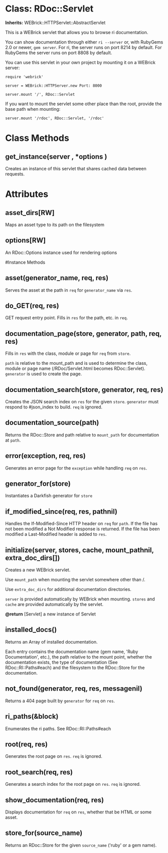 # Class: RDoc::Servlet
**Inherits:** WEBrick::HTTPServlet::AbstractServlet
    

This is a WEBrick servlet that allows you to browse ri documentation.

You can show documentation through either `ri --server` or, with RubyGems 2.0
or newer, `gem server`.  For ri, the server runs on port 8214 by default.  For
RubyGems the server runs on port 8808 by default.

You can use this servlet in your own project by mounting it on a WEBrick
server:

    require 'webrick'

    server = WEBrick::HTTPServer.new Port: 8000

    server.mount '/', RDoc::Servlet

If you want to mount the servlet some other place than the root, provide the
base path when mounting:

    server.mount '/rdoc', RDoc::Servlet, '/rdoc'


# Class Methods
## get_instance(server , *options ) [](#method-c-get_instance)
Creates an instance of this servlet that shares cached data between requests.
# Attributes
## asset_dirs[RW] [](#attribute-i-asset_dirs)
Maps an asset type to its path on the filesystem

## options[RW] [](#attribute-i-options)
An RDoc::Options instance used for rendering options


#Instance Methods
## asset(generator_name, req, res) [](#method-i-asset)
Serves the asset at the path in `req` for `generator_name` via `res`.

## do_GET(req, res) [](#method-i-do_GET)
GET request entry point.  Fills in `res` for the path, etc. in `req`.

## documentation_page(store, generator, path, req, res) [](#method-i-documentation_page)
Fills in `res` with the class, module or page for `req` from `store`.

`path` is relative to the mount_path and is used to determine the class,
module or page name (/RDoc/Servlet.html becomes RDoc::Servlet). `generator` is
used to create the page.

## documentation_search(store, generator, req, res) [](#method-i-documentation_search)
Creates the JSON search index on `res` for the given `store`.  `generator`
must respond to #json_index to build.  `req` is ignored.

## documentation_source(path) [](#method-i-documentation_source)
Returns the RDoc::Store and path relative to `mount_path` for documentation at
`path`.

## error(exception, req, res) [](#method-i-error)
Generates an error page for the `exception` while handling `req` on `res`.

## generator_for(store) [](#method-i-generator_for)
Instantiates a Darkfish generator for `store`

## if_modified_since(req, res, pathnil) [](#method-i-if_modified_since)
Handles the If-Modified-Since HTTP header on `req` for `path`.  If the file
has not been modified a Not Modified response is returned.  If the file has
been modified a Last-Modified header is added to `res`.

## initialize(server, stores, cache, mount_pathnil, extra_doc_dirs[]) [](#method-i-initialize)
Creates a new WEBrick servlet.

Use `mount_path` when mounting the servlet somewhere other than /.

Use `extra_doc_dirs` for additional documentation directories.

`server` is provided automatically by WEBrick when mounting.  `stores` and
`cache` are provided automatically by the servlet.

**@return** [Servlet] a new instance of Servlet

## installed_docs() [](#method-i-installed_docs)
Returns an Array of installed documentation.

Each entry contains the documentation name (gem name, 'Ruby Documentation',
etc.), the path relative to the mount point, whether the documentation exists,
the type of documentation (See RDoc::RI::Paths#each) and the filesystem to the
RDoc::Store for the documentation.

## not_found(generator, req, res, messagenil) [](#method-i-not_found)
Returns a 404 page built by `generator` for `req` on `res`.

## ri_paths(&block) [](#method-i-ri_paths)
Enumerates the ri paths.  See RDoc::RI::Paths#each

## root(req, res) [](#method-i-root)
Generates the root page on `res`.  `req` is ignored.

## root_search(req, res) [](#method-i-root_search)
Generates a search index for the root page on `res`.  `req` is ignored.

## show_documentation(req, res) [](#method-i-show_documentation)
Displays documentation for `req` on `res`, whether that be HTML or some asset.

## store_for(source_name) [](#method-i-store_for)
Returns an RDoc::Store for the given `source_name` ('ruby' or a gem name).

